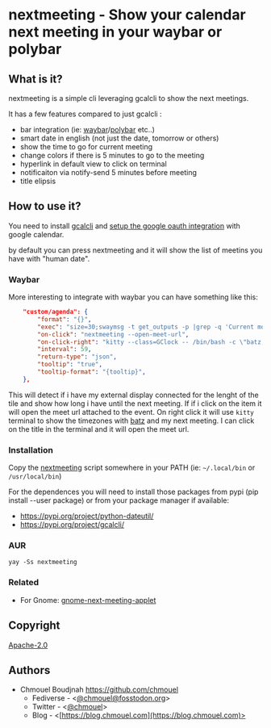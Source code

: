 # nextmeeting - Show your calendar next meeting in your waybar or polybar

## What is it?

nextmeeting is a simple cli leveraging gcalcli to show  the next meetings.

It has a few features compared to just gcalcli : 

* bar integration (ie: [waybar](https://github.com/Alexays/Waybar)/[polybar](https://github.com/polybar/polybar) etc..)
* smart date in english (not just the date, tomorrow or others)
* show the time to go for current meeting
* change colors if there is 5 minutes to go to the meeting
* hyperlink in default view to click on terminal
* notificaiton via notify-send 5 minutes before meeting
* title elipsis

## How to use it?

You need to install [gcalcli](https://github.com/insanum/gcalcli) and [setup
the google oauth integration](https://github.com/insanum/gcalcli) with google calendar.

by default you can press nextmeeting and it will show the list of meetins you
have with "human date".

### Waybar 

More interesting to integrate with waybar you can have something like this:

```json
    "custom/agenda": {
        "format": "{}",
        "exec": "size=30;swaymsg -t get_outputs -p |grep -q 'Current mode: 3440x1440' && size=80; nextmeeting --max-title-length ${size} --waybar",
        "on-click": "nextmeeting --open-meet-url",
        "on-click-right": "kitty --class=GClock -- /bin/bash -c \"batz;echo;cal -3;echo;nextmeeting;read;\";",
        "interval": 59,
        "return-type": "json",
        "tooltip": "true",
        "tooltip-format": "{tooltip}",
    },
```

This will detect if i have my external display connected for the lenght of the tile and show how long i have until the next meeting.
If if i click on the item it will open the meet url attached to the event.
On right click it will use `kitty` terminal  to show the timezones with
[batz](https://github.com/chmouel/batzconverter) and my next meeting. I can
click on the title in the terminal and it will open the meet url.

### Installation

Copy the [nextmeeting](./nextmeeting) script somewhere
in your PATH (ie: `~/.local/bin` or `/usr/local/bin`)

For the dependences you will need to install those packages from pypi (pip
install --user package) or from your package manager if available:

* https://pypi.org/project/python-dateutil/
* https://pypi.org/project/gcalcli/

### AUR

```shell
yay -Ss nextmeeting
```

### Related

* For Gnome: [gnome-next-meeting-applet](https://github.com/chmouel/gnome-next-meeting-applet)

## Copyright

[Apache-2.0](./LICENSE)

## Authors

- Chmouel Boudjnah <https://github.com/chmouel>
    - Fediverse - <[@chmouel@fosstodon.org](https://fosstodon.org/@chmouel)>
    - Twitter - <[@chmouel](https://twitter.com/chmouel)>
    - Blog  - <[https://blog.chmouel.com](https://blog.chmouel.com)>
